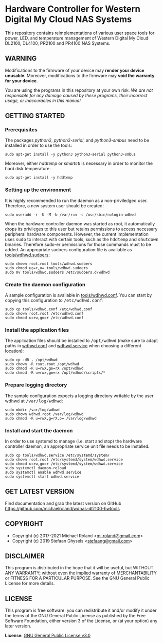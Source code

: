 # Hardware Controller for Western Digital My Cloud NAS Systems

This repository contains reimplementations of various user space tools for power,
LED, and temperature management of Western Digital My Cloud DL2100, DL4100, PR2100
and PR4100 NAS Systems.


## WARNING

Modifications to the firmware of your device may **render your device unusable**.
Moreover, modifications to the firmware may **void the warranty for your device**.

You are using the programs in this repository at your own risk. *We are not
responsible for any damage caused by these programs, their incorrect usage, or
inaccuracies in this manual.*


## GETTING STARTED


### Prerequisites

The packages *python3*, *python3-serial*, and *python3-smbus* need to be installed
in order to use the tools:

    sudo apt-get install -y python3 python3-serial python3-smbus

Moreover, either *hddtemp* or *smartctl* is necessary in order to monitor the hard
disk temperature:

    sudo apt-get install -y hddtemp


### Setting up the environment

It is highly recommended to run the daemon as a non-priviledged user. Therefore, a
new system user should be created:

    sudo useradd -r -U -M -b /var/run -s /usr/sbin/nologin wdhwd

When the hardware controller daemon was started as root, it automatically drops its
privileges to this user but retains permissions to access necessary peripheral
hardware components. However, the current implementation uses <samp>sudo</samp> to
interact with certain tools, such as the <samp>hddtemp</samp> and
<samp>shutdown</samp> binaries. Therefore sudo-er permissions for those commands
must to be added. An appropriate sudoers configuration file is available as
[tools/wdhwd.sudoers](tools/wdhwd.sudoers):

    sudo chown root.root tools/wdhwd.sudoers
    sudo chmod ug=r,o= tools/wdhwd.sudoers
    sudo mv tools/wdhwd.sudoers /etc/sudoers.d/wdhwd


### Create the daemon configuration

A sample configuration is available in [tools/wdhwd.conf](tools/wdhwd.conf). You can
start by copying this configuration to <samp>/etc/wdhwd.conf</samp>:

    sudo cp tools/wdhwd.conf /etc/wdhwd.conf
    sudo chown root.root /etc/wdhwd.conf
    sudo chmod u=rw,go=r /etc/wdhwd.conf


### Install the application files

The application files should be installed to <samp>/opt/wdhwd</samp> (make
sure to adapt paths in [wdhwd.conf](tools/wdhwd.conf) and
[wdhwd.service](tools/wdhwd.service) when choosing a different location):

    sudo cp -dR . /opt/wdhwd
    sudo chown -R root.root /opt/wdhwd
    sudo chmod -R u=rwX,go=rX /opt/wdhwd
    sudo chmod -R u=rwx,go=rx /opt/wdhwd/scripts/*


### Prepare logging directory

The sample configuration expects a logging directory writable by the user wdhwd at
<samp>/var/log/wdhwd</samp>:

    sudo mkdir /var/log/wdhwd
    sudo chown wdhwd.root /var/log/wdhwd
    sudo chmod -R u=rwX,g=rX,o= /var/log/wdhwd


### Install and start the daemon

In order to use systemd to manage (i.e. start and stop) the hardware controller
daemon, an appropriate service unit file needs to be installed. 

    sudo cp tools/wdhwd.service /etc/systemd/system/
    sudo chown root.root /etc/systemd/system/wdhwd.service
    sudo chmod u=rw,go=r /etc/systemd/system/wdhwd.service
    sudo systemctl daemon-reload
    sudo systemctl enable wdhwd.service
    sudo systemctl start wdhwd.service


## GET LATEST VERSION

Find documentation and grab the latest version on GitHub
<https://github.com/michaelroland/wdnas-dl2100-hwtools>


## COPYRIGHT

- Copyright (c) 2017-2021 Michael Roland <<mi.roland@gmail.com>>
- Copyright (c) 2019 Stefaan Ghysels <<stefaang@gmail.com>>


## DISCLAIMER

This program is distributed in the hope that it will be useful,
but WITHOUT ANY WARRANTY; without even the implied warranty of
MERCHANTABILITY or FITNESS FOR A PARTICULAR PURPOSE.  See the
GNU General Public License for more details.


## LICENSE

This program is free software: you can redistribute it and/or modify
it under the terms of the GNU General Public License as published by
the Free Software Foundation, either version 3 of the License, or
(at your option) any later version.

**License**: [GNU General Public License v3.0](https://www.gnu.org/licenses/gpl-3.0.txt)

